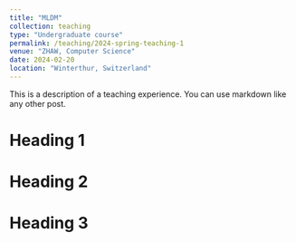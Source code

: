 ```yaml
---
title: "MLDM"
collection: teaching
type: "Undergraduate course"
permalink: /teaching/2024-spring-teaching-1
venue: "ZHAW, Computer Science"
date: 2024-02-20
location: "Winterthur, Switzerland"
---
```


This is a description of a teaching experience. You can use markdown like any other post.

Heading 1
======

Heading 2
======

Heading 3
======

